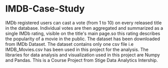# IMDB-Case-Study
IMDb registered users can cast a vote (from 1 to 10) on every released title in the database. Individual votes are then aggregated and summarized as a single IMDb rating, visible on the title's main page.so this rating describes the popularity of a movie in the public. The dataset has been downloaded from IMDb Dataset. The dataset contains only one csv file i.e IMDB_Movies.csv has been used in this project for the analysis. The libraries for data analysis and visualization used in this project are Numpy and Pandas. This is a Course Project from Stige Data Analytics Intership.
